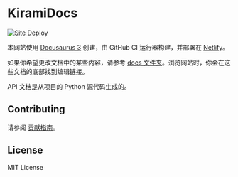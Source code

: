 # KiramiDocs

[![Site Deploy](https://github.com/A-kirami/KiramiDocs/actions/workflows/website-deploy.yml/badge.svg)](https://github.com/A-kirami/KiramiDocs/actions/workflows/website-deploy.yml)

本网站使用 [Docusaurus 3] 创建，由 GitHub CI 运行器构建，并部署在 [Netlify]。

如果你希望更改文档中的某些内容，请参考 [docs 文件夹]。浏览网站时，你会在这些文档的底部找到编辑链接。

API 文档是从项目的 Python 源代码生成的。

## Contributing

请参阅 [贡献指南]。

## License

MIT License

[docusaurus 3]: https://docusaurus.io/
[netlify]: https://www.netlify.com
[docs 文件夹]: ./docs
[贡献指南]: ./.github/CONTRIBUTING.md
